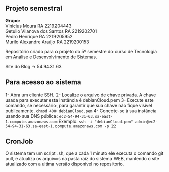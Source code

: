 ## Projeto semestral

**Grupo:** 
<br>Vinicius Moura RA 2219204443 <br>
Getulio Vilanova dos Santos RA 2219202701<br>
Pedro Henrique RA 2219205952<br>
Murilo Alexandre Araújo RA 2219200153<br>

Repositório criado para o projeto do 5º semestre do curso de Tecnologia em Análise e Desenvolvimento de Sistemas.

Site do Blog -> 54.94.31.63

## Para acesso ao sistema
1- Abra um cliente SSH.
2- Localize o arquivo de chave privada. A chave usada para executar esta instância é debianCloud.pem
3- Execute este comando, se necessário, para garantir que sua chave não fique visível publicamente.
`chmod 400 debianCloud.pem`
4- Conecte-se à sua instância usando sua DNS pública:
`ec2-54-94-31-63.sa-east-1.compute.amazonaws.com`
Exemplo:
`ssh -i "debianCloud.pem" admin@ec2-54-94-31-63.sa-east-1.compute.amazonaws.com -p 22`

## CronJob
O sistema tem um script .sh, que a cada 1 minuto ele executa o comando git pull, e atualiza os arquivos na pasta raiz do sistema WEB, mantendo o site atualizado com a ultima versão disponivel no repositorio.
